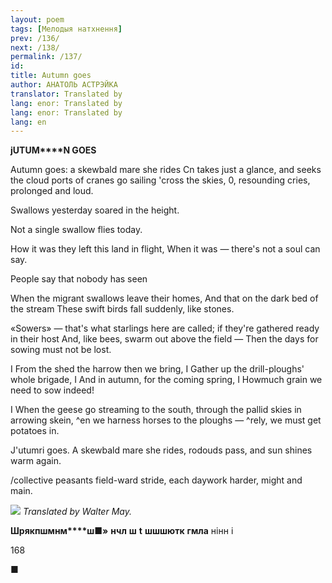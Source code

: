 ```yaml
---
layout: poem
tags: [Мелодыя натхнення]
prev: /136/
next: /138/
permalink: /137/
id: 
title: Autumn goes
author: АНАТОЛЬ АСТРЭЙКА
translator: Translated by 
lang: enor: Translated by 
lang: enor: Translated by 
lang: en
---
```



 
**jUTUM****N GOES**

Autumn goes: a skewbald mare she rides Cn takes just a glance, and seeks the cloud ports of  cranes go sailing 'cross the skies, 0, resounding cries, prolonged and loud.

Swallows yesterday soared in the height.

Not a single swallow flies today.

How it was they left this land in flight, When it was — there's not a soul can say.

People say that nobody has seen

When the migrant swallows leave their homes, And that on the dark bed of the stream These swift birds fall suddenly, like stones.

«Sowers» — that's what starlings here are called; if they're gathered ready in their host And, like bees, swarm out above the field — Then the days for sowing must not be lost.

I From the shed the harrow then we bring, I Gather up the drill-ploughs' whole brigade, I And in autumn, for the coming spring, I Howmuch  grain  we  need  to  sow  indeed!

I When the geese go streaming to the south, through the pallid skies in arrowing skein, ^en we harness horses to the ploughs — ^rely, we must get potatoes in.

J'utumri goes. A skewbald mare she rides,  rodouds pass, and sun shines warm again.

/collective peasants field-ward stride, each daywork harder, might and main.

![](2022-%D0%9C%D1%96%D0%BD%D1%81%D0%BA-%D0%BB%D1%83%D1%87%D0%BD%D0%B0%D1%81%D1%86%D1%8C-%D0%BC%D1%96%D0%BA%D0%BE%D0%BB%D0%B0-%D0%BC%D1%8F%D1%82%D0%BB%D1%96%D1%86%D0%BA%D1%96_html_7735e094ac482bb4.jpg) _Translated by Walter May._

**Шрякпшмнм****ш■»**  **нчл**  **ш**  **t**  **шш****ш****ютк**  **гмла**  нінн і

168

■

